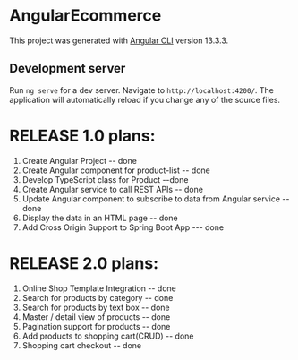 # AngularEcommerce

This project was generated with [Angular CLI](https://github.com/angular/angular-cli) version 13.3.3.

## Development server

Run `ng serve` for a dev server. Navigate to `http://localhost:4200/`. The application will automatically reload if you change any of the source files.

# RELEASE 1.0 plans:

1. Create Angular Project -- done
2. Create Angular component for product-list -- done
3. Develop TypeScript class for Product --done
4. Create Angular service to call REST APIs -- done
5. Update Angular component to subscribe to data from Angular service -- done
6. Display the data in an HTML page -- done
7. Add Cross Origin Support to Spring Boot App --- done

# RELEASE 2.0 plans:

1. Online Shop Template Integration -- done
2. Search for products by category -- done
3. Search for products by text box -- done
4. Master / detail view of products -- done
5. Pagination support for products -- done
6. Add products to shopping cart(CRUD) -- done
7. Shopping cart checkout -- done
